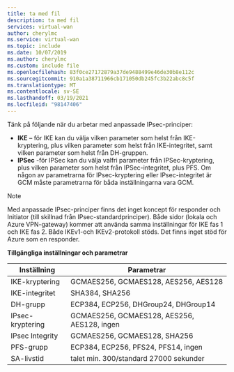 ```yaml
---
title: ta med fil
description: ta med fil
services: virtual-wan
author: cherylmc
ms.service: virtual-wan
ms.topic: include
ms.date: 10/07/2019
ms.author: cherylmc
ms.custom: include file
ms.openlocfilehash: 83f0ce27172879a37de9488499e46de30b8e112c
ms.sourcegitcommit: 910a1a38711966cb171050db245fc3b22abc8c5f
ms.translationtype: MT
ms.contentlocale: sv-SE
ms.lasthandoff: 03/19/2021
ms.locfileid: "98147406"
---
```

Tänk på följande när du arbetar med anpassade IPsec-principer:

* **IKE** – för IKE kan du välja vilken parameter som helst från IKE-kryptering, plus vilken parameter som helst från IKE-integritet, samt vilken parameter som helst från DH-gruppen.
* **IPSec** -för IPSec kan du välja valfri parameter från IPSec-kryptering, plus vilken parameter som helst från IPSec-integritet, plus PFS. Om någon av parametrarna för IPsec-kryptering eller IPsec-integritet är GCM måste parametrarna för båda inställningarna vara GCM.

>[!NOTE]
> Med anpassade IPsec-principer finns det inget koncept för responder och Initiator (till skillnad från IPsec-standardprinciper). Både sidor (lokala och Azure VPN-gateway) kommer att använda samma inställningar för IKE fas 1 och IKE fas 2. Både IKEv1-och IKEv2-protokoll stöds. Det finns inget stöd för Azure som en responder.
>

**Tillgängliga inställningar och parametrar**

| Inställning | Parametrar |
|--- |--- |
| IKE-kryptering | GCMAES256, GCMAES128, AES256, AES128 |
| IKE-integritet | SHA384, SHA256 |
| DH-grupp | ECP384, ECP256, DHGroup24, DHGroup14 |
| IPsec-kryptering | GCMAES256, GCMAES128, AES256, AES128, ingen |
| IPsec Integrity | GCMAES256, GCMAES128, SHA256 |
| PFS-grupp | ECP384, ECP256, PFS24, PFS14, ingen |
| SA-livstid |talet min. 300/standard 27000 sekunder |
